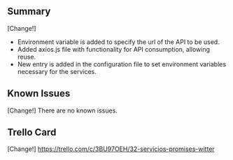 ## Summary

[Change!]

- Environment variable is added to specify the url of the API to be used.
- Added axios.js file with functionality for API consumption, allowing reuse.
- New entry is added in the configuration file to set environment variables necessary for the services.

## Known Issues

[Change!] There are no known issues.

## Trello Card

[Change!] https://trello.com/c/3BU97OEH/32-servicios-promises-witter
